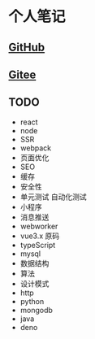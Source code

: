 
# 个人笔记

## [GitHub](https://xuan-zhang.github.io/Notes/)

## [Gitee](https://xuan-zhang.gitee.io/)

## TODO

+ react
+ node
+ SSR
+ webpack
+ 页面优化
+ SEO
+ 缓存
+ 安全性
+ 单元测试 自动化测试
+ 小程序
+ 消息推送
+ webworker
+ vue3.x 原码
+ typeScript
+ mysql
+ 数据结构
+ 算法
+ 设计模式
+ http
+ python
+ mongodb
+ java
+ deno
